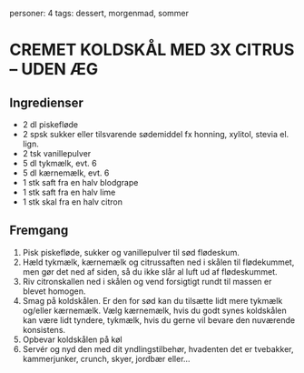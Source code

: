 personer: 4
tags: dessert, morgenmad, sommer

# CREMET KOLDSKÅL MED 3X CITRUS – UDEN ÆG

## Ingredienser
  - 2 dl piskefløde
  - 2 spsk sukker eller tilsvarende sødemiddel fx honning, xylitol, stevia el. lign.
  - 2 tsk vanillepulver
  - 5 dl tykmælk, evt. 6
  - 5 dl kærnemælk, evt. 6
  - 1 stk saft fra en halv blodgrape
  - 1 stk saft fra en halv lime
  - 1 stk skal fra en halv citron

## Fremgang
  1. Pisk piskefløde, sukker og vanillepulver til sød flødeskum.
  2. Hæld tykmælk, kærnemælk og citrussaften ned i skålen til flødekummet, men gør det ned af siden, så du ikke slår al luft ud af flødeskummet.
  3. Riv citronskallen ned i skålen og vend forsigtigt rundt til massen er blevet homogen.
  4. Smag på koldskålen. Er den for sød kan du tilsætte lidt mere tykmælk og/eller kærnemælk. Vælg kærnemælk, hvis du godt synes koldskålen kan være lidt tyndere, tykmælk, hvis du gerne vil bevare den nuværende konsistens.
  5. Opbevar koldskålen på køl
  6. Servér og nyd den med dit yndlingstilbehør, hvadenten det er tvebakker, kammerjunker, crunch, skyer, jordbær eller…
